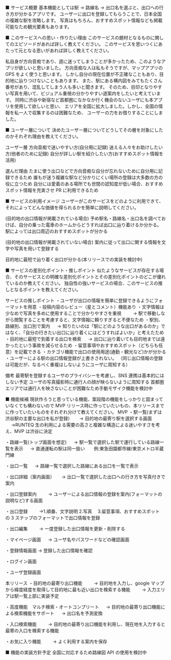 ■ サービス概要
基本機能としては駅 → 路線名 → 出口名を選ぶと、出口への行き方が分かるアプリです。
ユーザーに出口を登録してもらうことで、日本全国の複雑な駅を攻略します。
写真はもちろん、おすすめスポット情報なども掲載可能なため観光要素もあります。

■ このサービスへの思い・作りたい理由
このサービスの題材となるものに関してのエピソードがあれば詳しく教えてください。
このサービスを思いつくにあたって元となる思いがあれば詳しく教えてください。

私自身が方向音痴であり、道に迷ってしまうことが多かったため、このようなアプリが欲しいと思いました。
方向音痴な人は私もそうですが、マップアプリの GPS をよく使うと思います。
しかし自分の現在位置が不正確なこともあり、目的地に辿りつけないこともあります。
また、駅にある構内図をみてもたくさん番号があり、混乱してしまう人も多いと聞きます。
そのため、目印となりやすい写真を用いて、ビジュアル重視の分かりやすい道案内をしたいと考えています。
同時に渋谷や新宿など首都圏になかなか行く機会のないユーザにも本アプリを使用して欲しいと思い、
エリアを全国に拡大しました。しかし、全国の情報を私一人で収集するのは困難なため、
ユーザーの力をお借りすることにしました。

■ ユーザー層について
決めたユーザー層についてどうしてその層を対象にしたのかそれぞれ理由を教えてください。

ユーザー層
方向音痴で迷いやすい方(自分用に記録)
迷える人々をお助けしたい方(他者のために記録)
自分が詳しい駅を紹介したい方(おすすめスポット情報を活用)

選んだ理由
たまに使う出口などで方向音痴な自分が忘れないために自分用に記録できるため
誰もが迷う複雑な駅など分かりにくい場所の登録は大多数の方の役に立つため
自分には愛着のある場所でも世間の認知度が低い場合、おすすめスポット情報を充実させ PR に利用できるため

■ サービスの利用イメージ
ユーザーがこのサービスをどのように利用できて、それによってどんな価値を得られるかを簡単に説明してください。

(目的地の出口情報が掲載されている場合)
予め駅名・路線名・出口名を調べておけば、自分の乗った電車のホームからどうすれば出口に辿り着けるか分かる。
駅によっては出口周辺のおすすめスポットが分かる

(目的地の出口情報が掲載されていない場合)
案内に従って出口に関する情報を文字や写真を用いて登録する

目的地に最短で辿り着く出口が分かる(本リリースでの実装を検討中)

■ サービスの差別化ポイント・推しポイント
似たようなサービスが存在する場合、そのサービスとの明確な差別化ポイントとその差別化ポイントのどこが優れているのか教えてください。
独自性の強いサービスの場合、このサービスの推しとなるポイントを教えてください。

サービスの推しポイント
・ユーザが出口の情報を簡単に登録できるようにフォーマットを用意
・投稿内容のレビュー（星とコメント）機能あり
・文字情報は少なめで写真を多めに使用することで分かりやすさを重視
　　 → 駅で移動しながら閲覧することを考慮すると、文字情報に頼りすぎると不便なため
・駅別、路線別、出口別で案内
　 → 知りたいのは「駅にどのような出口があるのか」ではなく、「自分の行きたい出口に辿り着くにはどうすればよいか」と考えたため
・目的地に最短で到着する出口を検索
　 → 出口に辿り着いても目的地までは遠かったという事故を減らせるため
・留意事項やおすすめスポット（どちらも任意）を記載できる
・カテゴリ機能で出口の使用用途(通勤・観光など)かが分かる
・ユーザーによる駅の出口情報登録が上書きされない。
（同じ出口情報の登録は可能だが、なるべく重複はしないようにユーザに周知する）

備考
最寄駅を登録するユーザのプライバシーを考慮し、SNS 連携は基本的にはしない予定
ユーザの写真撮影時に通行人の顔が映らないように周知する
首都圏エリアでは通行人を映さないことが困難なため手動モザイク機能を検討中

■ 機能候補
現状作ろうと思っている機能、案段階の機能をしっかりと固まっていなくても構わないので MVP リリース時に作っていたいもの、本リリースまでに作っていたいものをそれぞれ分けて教えてください。
MVP
・駅一覧(まずは渋谷駅の主要な出口を私が登録）
　 → 目的地の最寄り駅を選択する画面
　 →RUNTEQ 生の利用による需要の高さと複雑な構造による迷いやすさを考え、MVP は渋谷に決定

・路線一覧(トップ画面を想定)
　 → 駅一覧で選択した駅で運行している路線一覧を表示
　 → 直通運転の駅は同一扱い　　例:東急田園都市線/東京メトロ半蔵門線

・出口一覧
　 → 路線一覧で選択した路線にある出口を一覧で表示

・出口詳細（案内画面）
　 → 出口一覧で選択した出口への行き方を写真付きで案内

・出口登録案内
　　 → ユーザーによる出口情報の登録を案内(フォーマットの説明など)する画面

・出口登録
　　 →1.順番、文字説明 2.写真　 3.留意事項、おすすめスポット　の 3 ステップのフォーマットで出口情報を登録

・出口編集
　　 → 一度登録した出口情報を更新・削除する

・マイページ画面
　 → ユーザ名やパスワードなどの確認画面

・登録情報画面
→ 登録した出口情報を確認

・ログイン画面

・ユーザ登録画面



本リリース
・目的地の最寄り出口機能
　　 → 目的地を入力し、google マップから緯度経度を取得して目的地に最も近い出口を検索する機能
　　 → 入力エリアは駅一覧上部に実装予定

・高度機能　マルチ検索・オートコンプリート
　 → 目的地の最寄り出口機能による検索機能をサポート
　 → 出口名を予測変換

・入口検索機能
　　 → 目的地の最寄り出口機能を利用し、現在地を入力すると最寄の入口を検索する機能

・お気に入り機能
　　 → よく利用する案内を保存

■ 機能の実装方針予定
全国に対応するため路線図 API の使用を検討中
